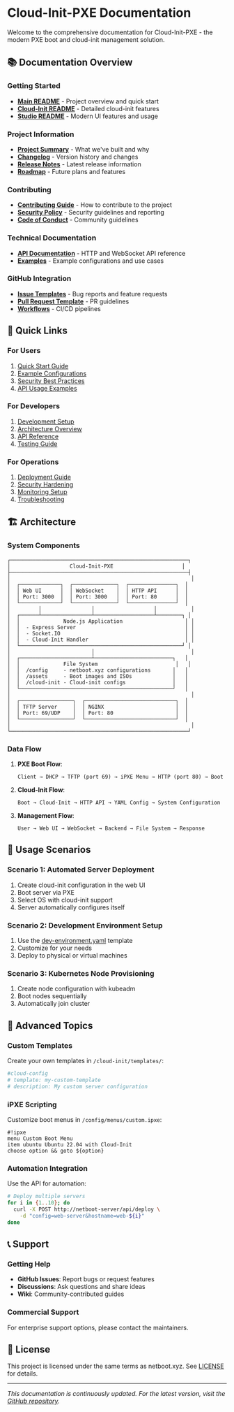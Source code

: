 # Cloud-Init-PXE Documentation

Welcome to the comprehensive documentation for Cloud-Init-PXE - the modern PXE boot and cloud-init management solution.

## 📚 Documentation Overview

### Getting Started
- **[Main README](../README.md)** - Project overview and quick start
- **[Cloud-Init README](../README-cloud-init.md)** - Detailed cloud-init features
- **[Studio README](../README-STUDIO.md)** - Modern UI features and usage

### Project Information
- **[Project Summary](../PROJECT-SUMMARY.md)** - What we've built and why
- **[Changelog](../CHANGELOG.md)** - Version history and changes
- **[Release Notes](../RELEASE-NOTES.md)** - Latest release information
- **[Roadmap](../ROADMAP.md)** - Future plans and features

### Contributing
- **[Contributing Guide](../CONTRIBUTING.md)** - How to contribute to the project
- **[Security Policy](../SECURITY.md)** - Security guidelines and reporting
- **[Code of Conduct](../CODE_OF_CONDUCT.md)** - Community guidelines

### Technical Documentation
- **[API Documentation](../API.md)** - HTTP and WebSocket API reference
- **[Examples](../examples/)** - Example configurations and use cases

### GitHub Integration
- **[Issue Templates](../.github/ISSUE_TEMPLATE/)** - Bug reports and feature requests
- **[Pull Request Template](../.github/pull_request_template.md)** - PR guidelines
- **[Workflows](../.github/workflows/)** - CI/CD pipelines

## 🚀 Quick Links

### For Users
1. [Quick Start Guide](../README-cloud-init.md#quick-start)
2. [Example Configurations](../examples/cloud-init/)
3. [Security Best Practices](../SECURITY.md#security-considerations-for-deployment)
4. [API Usage Examples](../API.md#examples)

### For Developers
1. [Development Setup](../CONTRIBUTING.md#development-setup)
2. [Architecture Overview](#architecture)
3. [API Reference](../API.md)
4. [Testing Guide](../CONTRIBUTING.md#testing-your-changes)

### For Operations
1. [Deployment Guide](../README-cloud-init.md#using-docker-compose-recommended)
2. [Security Hardening](../SECURITY.md#example-secure-deployment)
3. [Monitoring Setup](../API.md#monitoring)
4. [Troubleshooting](../README-cloud-init.md#troubleshooting)

## 🏗️ Architecture

### System Components

```
┌─────────────────────────────────────────────────────────┐
│                   Cloud-Init-PXE                      │
├─────────────────────────────────────────────────────────┤
│                                                          │
│  ┌─────────────┐  ┌──────────────┐  ┌───────────────┐  │
│  │ Web UI      │  │ WebSocket    │  │ HTTP API      │  │
│  │ Port: 3000  │  │ Port: 3000   │  │ Port: 80      │  │
│  └─────────────┘  └──────────────┘  └───────────────┘  │
│         │                │                   │           │
│  ┌──────┴────────────────┴───────────────────┴────────┐ │
│  │              Node.js Application                    │ │
│  │  - Express Server                                   │ │
│  │  - Socket.IO                                        │ │
│  │  - Cloud-Init Handler                               │ │
│  └────────────────────────────────────────────────────┘ │
│                          │                               │
│  ┌───────────────────────┴─────────────────────────┐   │
│  │              File System                         │   │
│  │  /config     - netboot.xyz configurations       │   │
│  │  /assets     - Boot images and ISOs             │   │
│  │  /cloud-init - Cloud-init configs               │   │
│  └─────────────────────────────────────────────────┘   │
│                                                          │
│  ┌─────────────────┐  ┌─────────────────────────────┐  │
│  │ TFTP Server     │  │ NGINX                       │  │
│  │ Port: 69/UDP    │  │ Port: 80                    │  │
│  └─────────────────┘  └─────────────────────────────┘  │
│                                                          │
└─────────────────────────────────────────────────────────┘
```

### Data Flow

1. **PXE Boot Flow**:
   ```
   Client → DHCP → TFTP (port 69) → iPXE Menu → HTTP (port 80) → Boot
   ```

2. **Cloud-Init Flow**:
   ```
   Boot → Cloud-Init → HTTP API → YAML Config → System Configuration
   ```

3. **Management Flow**:
   ```
   User → Web UI → WebSocket → Backend → File System → Response
   ```

## 📖 Usage Scenarios

### Scenario 1: Automated Server Deployment
1. Create cloud-init configuration in the web UI
2. Boot server via PXE
3. Select OS with cloud-init support
4. Server automatically configures itself

### Scenario 2: Development Environment Setup
1. Use the [dev-environment.yaml](../examples/cloud-init/dev-environment.yaml) template
2. Customize for your needs
3. Deploy to physical or virtual machines

### Scenario 3: Kubernetes Node Provisioning
1. Create node configuration with kubeadm
2. Boot nodes sequentially
3. Automatically join cluster

## 🔧 Advanced Topics

### Custom Templates
Create your own templates in `/cloud-init/templates/`:
```yaml
#cloud-config
# template: my-custom-template
# description: My custom server configuration
```

### iPXE Scripting
Customize boot menus in `/config/menus/custom.ipxe`:
```ipxe
#!ipxe
menu Custom Boot Menu
item ubuntu Ubuntu 22.04 with Cloud-Init
choose option && goto ${option}
```

### Automation Integration
Use the API for automation:
```bash
# Deploy multiple servers
for i in {1..10}; do
  curl -X POST http://netboot-server/api/deploy \
    -d "config=web-server&hostname=web-${i}"
done
```

## 📞 Support

### Getting Help
- **GitHub Issues**: Report bugs or request features
- **Discussions**: Ask questions and share ideas
- **Wiki**: Community-contributed guides

### Commercial Support
For enterprise support options, please contact the maintainers.

## 📄 License

This project is licensed under the same terms as netboot.xyz. See [LICENSE](../LICENSE) for details.

---

*This documentation is continuously updated. For the latest version, visit the [GitHub repository](https://github.com/yourusername/cloud-init-pxe).*